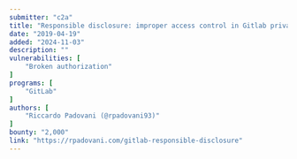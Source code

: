 ```yaml
---
submitter: "c2a"
title: "Responsible disclosure: improper access control in Gitlab private project."
date: "2019-04-19"
added: "2024-11-03"
description: ""
vulnerabilities: [
    "Broken authorization"
]
programs: [
    "GitLab"
]
authors: [
    "Riccardo Padovani (@rpadovani93)"
]
bounty: "2,000"
link: "https://rpadovani.com/gitlab-responsible-disclosure"
---
```




